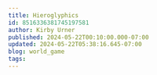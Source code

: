 ```yaml
---
title: Hieroglyphics
id: 8516336381745197581
author: Kirby Urner
published: 2024-05-22T00:10:00.000-07:00
updated: 2024-05-22T05:38:16.645-07:00
blog: world_game
tags: 
---
```


